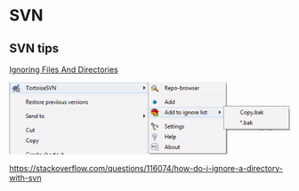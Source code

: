 # SVN

## SVN tips


[Ignoring Files And Directories](https://tortoisesvn.net/docs/release/TortoiseSVN_en/tsvn-dug-ignore.html)

![Context Menu File Ignore](ContextMenuFileIgnore.png)

https://stackoverflow.com/questions/116074/how-do-i-ignore-a-directory-with-svn

